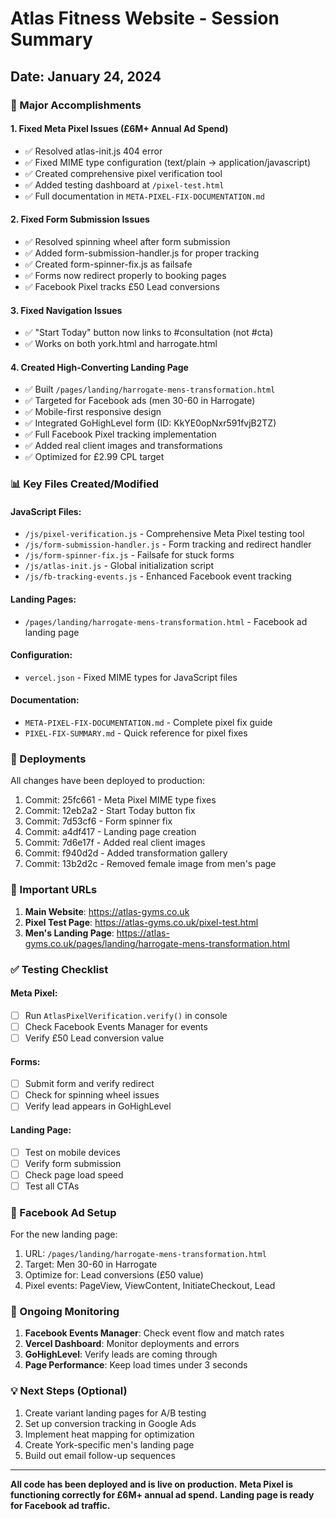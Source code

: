 # Atlas Fitness Website - Session Summary
## Date: January 24, 2024

### 🎯 Major Accomplishments

#### 1. Fixed Meta Pixel Issues (£6M+ Annual Ad Spend)
- ✅ Resolved atlas-init.js 404 error
- ✅ Fixed MIME type configuration (text/plain → application/javascript)
- ✅ Created comprehensive pixel verification tool
- ✅ Added testing dashboard at `/pixel-test.html`
- ✅ Full documentation in `META-PIXEL-FIX-DOCUMENTATION.md`

#### 2. Fixed Form Submission Issues
- ✅ Resolved spinning wheel after form submission
- ✅ Added form-submission-handler.js for proper tracking
- ✅ Created form-spinner-fix.js as failsafe
- ✅ Forms now redirect properly to booking pages
- ✅ Facebook Pixel tracks £50 Lead conversions

#### 3. Fixed Navigation Issues
- ✅ "Start Today" button now links to #consultation (not #cta)
- ✅ Works on both york.html and harrogate.html

#### 4. Created High-Converting Landing Page
- ✅ Built `/pages/landing/harrogate-mens-transformation.html`
- ✅ Targeted for Facebook ads (men 30-60 in Harrogate)
- ✅ Mobile-first responsive design
- ✅ Integrated GoHighLevel form (ID: KkYE0opNxr591fvjB2TZ)
- ✅ Full Facebook Pixel tracking implementation
- ✅ Added real client images and transformations
- ✅ Optimized for £2.99 CPL target

### 📊 Key Files Created/Modified

#### JavaScript Files:
- `/js/pixel-verification.js` - Comprehensive Meta Pixel testing tool
- `/js/form-submission-handler.js` - Form tracking and redirect handler
- `/js/form-spinner-fix.js` - Failsafe for stuck forms
- `/js/atlas-init.js` - Global initialization script
- `/js/fb-tracking-events.js` - Enhanced Facebook event tracking

#### Landing Pages:
- `/pages/landing/harrogate-mens-transformation.html` - Facebook ad landing page

#### Configuration:
- `vercel.json` - Fixed MIME types for JavaScript files

#### Documentation:
- `META-PIXEL-FIX-DOCUMENTATION.md` - Complete pixel fix guide
- `PIXEL-FIX-SUMMARY.md` - Quick reference for pixel fixes

### 🚀 Deployments

All changes have been deployed to production:
1. Commit: 25fc661 - Meta Pixel MIME type fixes
2. Commit: 12eb2a2 - Start Today button fix
3. Commit: 7d53cf6 - Form spinner fix
4. Commit: a4df417 - Landing page creation
5. Commit: 7d6e17f - Added real client images
6. Commit: f940d2d - Added transformation gallery
7. Commit: 13b2d2c - Removed female image from men's page

### 🔗 Important URLs

1. **Main Website**: https://atlas-gyms.co.uk
2. **Pixel Test Page**: https://atlas-gyms.co.uk/pixel-test.html
3. **Men's Landing Page**: https://atlas-gyms.co.uk/pages/landing/harrogate-mens-transformation.html

### ✅ Testing Checklist

#### Meta Pixel:
- [ ] Run `AtlasPixelVerification.verify()` in console
- [ ] Check Facebook Events Manager for events
- [ ] Verify £50 Lead conversion value

#### Forms:
- [ ] Submit form and verify redirect
- [ ] Check for spinning wheel issues
- [ ] Verify lead appears in GoHighLevel

#### Landing Page:
- [ ] Test on mobile devices
- [ ] Verify form submission
- [ ] Check page load speed
- [ ] Test all CTAs

### 📱 Facebook Ad Setup

For the new landing page:
1. URL: `/pages/landing/harrogate-mens-transformation.html`
2. Target: Men 30-60 in Harrogate
3. Optimize for: Lead conversions (£50 value)
4. Pixel events: PageView, ViewContent, InitiateCheckout, Lead

### 🔧 Ongoing Monitoring

1. **Facebook Events Manager**: Check event flow and match rates
2. **Vercel Dashboard**: Monitor deployments and errors
3. **GoHighLevel**: Verify leads are coming through
4. **Page Performance**: Keep load times under 3 seconds

### 💡 Next Steps (Optional)

1. Create variant landing pages for A/B testing
2. Set up conversion tracking in Google Ads
3. Implement heat mapping for optimization
4. Create York-specific men's landing page
5. Build out email follow-up sequences

---

**All code has been deployed and is live on production.**
**Meta Pixel is functioning correctly for £6M+ annual ad spend.**
**Landing page is ready for Facebook ad traffic.**